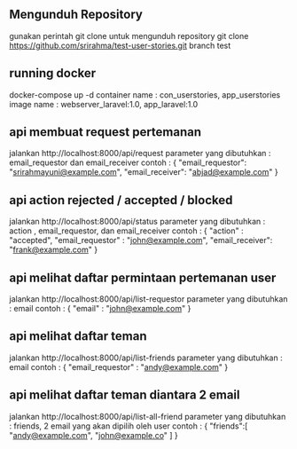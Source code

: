 ## Mengunduh Repository
gunakan perintah git clone untuk mengunduh repository
git clone https://github.com/srirahma/test-user-stories.git   branch test

## running docker
docker-compose up -d
container name : con_userstories, app_userstories
image name : webserver_laravel:1.0, app_laravel:1.0

## api membuat request pertemanan
jalankan http://localhost:8000/api/request
parameter yang dibutuhkan : email_requestor dan email_receiver
contoh :
{
"email_requestor": "srirahmayuni@example.com",
"email_receiver": "abjad@example.com"
}

## api action rejected / accepted / blocked
jalankan http://localhost:8000/api/status
parameter yang dibutuhkan : action , email_requestor, dan email_receiver
contoh :
{
  "action" : "accepted",
  "email_requestor" : "john@example.com",
  "email_receiver": "frank@example.com"
}

## api melihat daftar permintaan pertemanan user
jalankan http://localhost:8000/api/list-requestor
parameter yang dibutuhkan : email
contoh :
{
  "email" : "john@example.com"
}

## api melihat daftar teman
jalankan http://localhost:8000/api/list-friends
parameter yang dibutuhkan : email
contoh :
{
  "email_requestor" : "andy@example.com"
}

## api melihat daftar teman diantara 2 email
jalankan http://localhost:8000/api/list-all-friend
parameter yang dibutuhkan : friends, 2 email yang akan dipilih oleh user
contoh :
{
    "friends":[
    "andy@example.com",
    "john@example.co"
    ]
}
